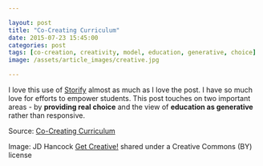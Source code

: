 ```yaml
---

layout: post
title: "Co-Creating Curriculum"
date: 2015-07-23 15:45:00
categories: post
tags: [co-creation, creativity, model, education, generative, choice]
image: /assets/article_images/creative.jpg

---
```


I love this use of [Storify](https://storify.com/) almost as much as I love the post. I have so much love for efforts to empower students. This post touches on two important areas - by **providing real choice** and the view of **education as generative** rather than responsive. 


Source: [Co-Creating Curriculum](https://storify.com/Marnie_HW/co-creating-curriculum)

Image: JD Hancock [Get Creative!](http://flickr.com/photos/jdhancock/3948724485) shared under a Creative Commons (BY) license